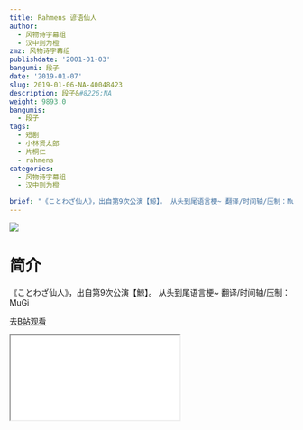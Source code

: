 ```yaml
---
title: Rahmens 谚语仙人
author:
  - 风物诗字幕组
  - 汉中则为橙
zmz: 风物诗字幕组
publishdate: '2001-01-03'
bangumi: 段子
date: '2019-01-07'
slug: 2019-01-06-NA-40048423
description: 段子&#8226;NA
weight: 9893.0
bangumis:
  - 段子
tags:
  - 短剧
  - 小林贤太郎
  - 片桐仁
  - rahmens
categories:
  - 风物诗字幕组
  - 汉中则为橙

brief: "《ことわざ仙人》，出自第9次公演【鯨】。 从头到尾语言梗~ 翻译/时间轴/压制：MuGi"
---
```

![](https://i.imgur.com/wkxxUhC.jpg)
# 简介  
《ことわざ仙人》，出自第9次公演【鯨】。
从头到尾语言梗~
翻译/时间轴/压制：MuGi  

[去B站观看](https://www.bilibili.com/video/av40048423/)
<div class ="resp-container"><iframe class="testiframe" src="//player.bilibili.com/player.html?aid=40048423"", scrolling="no", allowfullscreen="true" > </iframe></div> 

